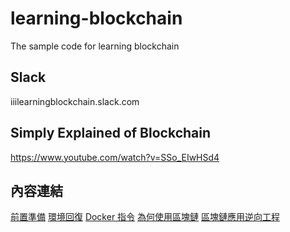 # learning-blockchain
The sample code for learning blockchain

## Slack
iiilearningblockchain.slack.com

## Simply Explained of Blockchain
https://www.youtube.com/watch?v=SSo_EIwHSd4

## 內容連結
[前置準備](./PREPARE.md)
[環境回復](./GarbageCollection.md)
[Docker 指令](./DOCKER.md)
[為何使用區塊鏈](./WhyBlockchain.md)
[區塊鏈應用逆向工程](./ReverseEngineering.md)
